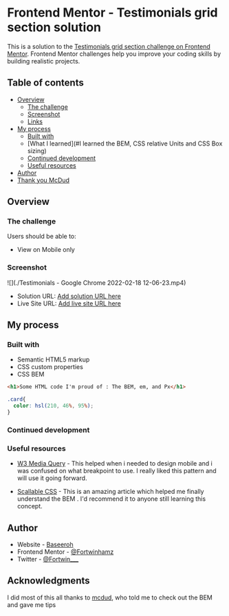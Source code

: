 # Frontend Mentor - Testimonials grid section solution

This is a solution to the [Testimonials grid section challenge on Frontend Mentor](https://www.frontendmentor.io/challenges/testimonials-grid-section-Nnw6J7Un7). Frontend Mentor challenges help you improve your coding skills by building realistic projects. 

## Table of contents

- [Overview](#overview)
  - [The challenge](#the-challenge)
  - [Screenshot](#screenshot)
  - [Links](#links)
- [My process](#my-process)
  - [Built with](#built-with)
  - [What I learned](#I learned the BEM, CSS relative Units and CSS Box sizing)
  - [Continued development](#continued-development)
  - [Useful resources](#useful-resources)
- [Author](#Baseeroh)
- [Thank you McDud](https://www.frontendmentor.io/profile/mcdud)

## Overview

### The challenge

Users should be able to:

- View on Mobile only

### Screenshot

![](./Testimonials - Google Chrome 2022-02-18 12-06-23.mp4)


- Solution URL: [Add solution URL here](https://your-solution-url.com)
- Live Site URL: [Add live site URL here](https://fortwinhamz.github.io/Redesigned-Testimonials-Mobile/)

## My process

### Built with

- Semantic HTML5 markup
- CSS custom properties
- CSS BEM


```html
<h1>Some HTML code I'm proud of : The BEM, em, and Px</h1>
```
```css
.card{
  color: hsl(210, 46%, 95%);
}
```


### Continued development


### Useful resources

- [W3 Media Query](https://www.w3schools.com/cssref/css3_pr_mediaquery.asp) - This helped when i needed to design mobile and i was confused on what breakpoint to use. I really liked this pattern and will use it going forward.


- [Scallable CSS](https://scalablecss.com/bem-quickstart-guide/#1391467) - This is an amazing article which helped me finally understand the BEM . I'd recommend it to anyone still learning this concept.


## Author

- Website - [Baseeroh](https://github.com/Fortwinhamz)
- Frontend Mentor - [@Fortwinhamz](https://www.frontendmentor.io/profile/Fortwinhamz)
- Twitter - [@Fortwin___](https://www.twitter.com/Fortwin___)


## Acknowledgments

I did most of this all thanks to [mcdud](https://www.frontendmentor.io/profile/mcdud), who told me to check out the BEM and gave me tips

